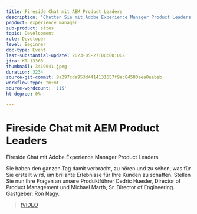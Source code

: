 ```yaml
---
title: Fireside Chat mit AEM Product Leaders
description: 'Chatten Sie mit Adobe Experience Manager Product Leaders am KaminSie haben den ganzen Tag damit verbracht zu hören und zu sehen, was Sie aufbauen, um Ihren Kunden brillante Erlebnisse zu bieten. Stellen Sie nun Ihre Fragen an unsere Produktführer Cedric Huesler, Director of Product Management und Michael Marth, Sr. Director of Engineering. Gastgeber: Ron Nagy.'
product: experience manager
sub-product: sites
topic: Development
role: Developer
level: Beginner
doc-type: Event
last-substantial-update: 2023-05-27T00:00:00Z
jira: KT-13363
thumbnail: 3419941.jpeg
duration: 3234
source-git-commit: 9a297cda953d4414131657f9ac84580aea0eabeb
workflow-type: tm+mt
source-wordcount: '115'
ht-degree: 0%

---
```



# Fireside Chat mit AEM Product Leaders

Fireside Chat mit Adobe Experience Manager Product Leaders

Sie haben den ganzen Tag damit verbracht, zu hören und zu sehen, was für Sie erstellt wird, um brillante Erlebnisse für Ihre Kunden zu schaffen. Stellen Sie nun Ihre Fragen an unsere Produktführer Cedric Huesler, Director of Product Management und Michael Marth, Sr. Director of Engineering. Gastgeber: Ron Nagy.

>[!VIDEO](https://video.tv.adobe.com/v/3419941/?learn=on)
